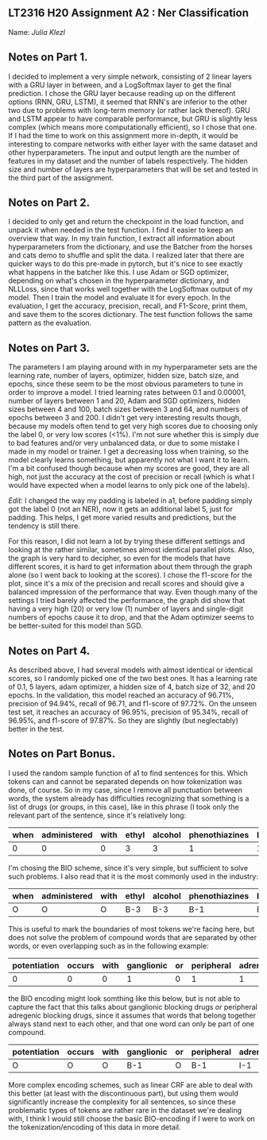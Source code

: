## LT2316 H20 Assignment A2 : Ner Classification

Name: *Julia Klezl* 

## Notes on Part 1.

I decided to implement a very simple network, consisting of 2 linear layers with a GRU layer in between, and a LogSoftmax layer to get the final prediction. I chose the GRU layer because reading up on the different options (RNN, GRU, LSTM), it seemed that RNN's are inferior to the other two due to problems with long-term memory (or rather lack thereof). GRU and LSTM appear to have comparable performance, but GRU is slightly less complex (which means more computationally efficient), so I chose that one. If I had the time to work on this assignment more in-depth, it would be interesting to compare networks with either layer with the same dataset and other hyperparameters. The input and output length are the number of features in my dataset and the number of labels respectively. The hidden size and number of layers are hyperparameters that will be set and tested in the third part of the assignment. 

## Notes on Part 2.
I decided to only get and return the checkpoint in the load function, and unpack it when needed in the test function. I find it easier to keep an overview that way. In my train function, I extract all information about hyperparameters from the dictionary, and use the Batcher from the horses and cats demo to shuffle and split the data. I realized later that there are quicker ways to do this pre-made in pytorch, but it's nice to see exactly what happens in the batcher like this. I use Adam or SGD optimizer, depending on what's chosen in the hyperparameter dictionary, and NLLLoss, since that works well together with the LogSoftmax output of my model. Then I train the model and evaluate it for every epoch. In the evaluation, I get the accuracy, precision, recall, and F1-Score, print them, and save them to the scores dictionary. The test function follows the same pattern as the evaluation. 


## Notes on Part 3.

The parameters I am playing around with in my hyperparameter sets are the learning rate, number of layers, optimizer, hidden size, batch size, and epochs, since these seem to be the most obvious parameters to tune in order to improve a model. I tried learning rates between 0.1 and 0.00001, number of layers between 1 and 20, Adam and SGD optimizers, hidden sizes between 4 and 100, batch sizes between 3 and 64, and numbers of epochs between 3 and 200. I didn't get very interesting results though, because my models often tend to get very high scores due to choosing only the label 0, or very low scores (<1%). I'm not sure whether this is simply due to bad features and/or very unbalanced data, or due to some mistake I made in my model or trainer. I get a decreasing loss when training, so the model clearly learns something, but apparently not what I want it to learn. I'm a bit confused though because when my scores are good, they are all high, not just the accuracy at the cost of precision or recall (which is what I would have expected when a model learns to only pick one of the labels). 

*Edit:* I changed the way my padding is labeled in a1, before padding simply got the label 0 (not an NER), now it gets an additional label 5, just for padding. This helps, I get more varied results and predictions, but the tendency is still there. 

For this reason, I did not learn a lot by trying these different settings and looking at the rather similar, sometimes almost identical parallel plots. Also, the graph is very hard to decipher, so even for the models that have different scores, it is hard to get information about them through the graph alone (so I went back to looking at the scores). I chose the f1-score for the plot, since it's a mix of the precision and recall scores and should give a balanced impression of the performance that way. 
Even though many of the settings I tried barely affected the performance, the graph did show that having a very high (20) or very low (1) number of layers and single-digit numbers of epochs cause it to drop, and that the Adam optimizer seems to be better-suited for this model than SGD. 


## Notes on Part 4.
As described above, I had several models with almost identical or identical scores, so I randomly picked one of the two best ones. It has a learning rate of 0.1, 5 layers, adam optimizer, a hidden size of 4, batch size of 32, and 20 epochs. 
In the validation, this model reached an accuracy of 96.71%, precision of 94.94%, recall of 96.71, and f1-score of 97.72%. 
On the unseen test set, it reaches an accuracy of 96.95%, precision of 95.34%, recall of 96.95%, and f1-score of 97.87%. So they are slightly (but neglectably) better in the test.


## Notes on Part Bonus.

I used the random sample function of a1 to find sentences for this. Which tokens can and cannot be separated depends on how tokenization was done, of course. So in my case, since I remove all punctuation between words, the system already has difficulties recognizing that something is a list of drugs (or groups, in this case), like in this phrase (I took only the relevant part of the sentence, since it's relatively long:
 
|when|administered|with|ethyl|alcohol|phenothiazines|barbiturates|mao|inhibitors|and|other|antidepressants|
|----|------------|----|-----|-------|--------------|------------|---|----------|---|-----|---------------|
|0   |0           |0   |3    |3      |1             |1           |1  |1         |0  |0    |1              |
 
 I'm chosing the BIO scheme, since it's very simple, but sufficient to solve such problems. I also read that it is the most commonly used in the industry:
  
|when|administered|with|ethyl|alcohol|phenothiazines|barbiturates|mao|inhibitors|and|other|antidepressants|
|----|------------|----|-----|-------|--------------|------------|---|----------|---|-----|---------------|
|O   |O           |O   |B-3  |B-3    |B-1           |B-1         |B-1|B-1       |O  |O    |B-1            |
  
This is useful to mark the boundaries of most tokens we're facing here, but does not solve the problem of compound words that are separated by other words, or even overlapping such as in the following example:

|potentiation|occurs|with|ganglionic|or|peripheral|adrenergic|blocking|drugs|
|------------|------|----|----------|--|----------|----------|--------|-----|
| 0          |0     |0   |1         |0 |1         |1         |1       |1    |
 
 the BIO encoding might look somthing like this below, but is not able to capture the fact that this talks about ganglionic blocking drugs *or* peripheral adregenic blocking drugs, since it assumes that words that belong together always stand next to each other, and that one word can only be part of one compound. 
 
|potentiation|occurs|with|ganglionic|or|peripheral|adrenergic|blocking|drugs|
|------------|------|----|----------|--|----------|----------|--------|-----|
|O           |O     |O   |B-1       |O |B-1       |I-1       |I-1     |I-1  |
 
More complex encoding schemes, such as linear CRF are able to deal with this better (at least with the discontinuous part), but using them would significantly increase the complexity for all sentences, so since these problematic types of tokens are rather rare in the dataset we're dealing with, I think I would still choose the basic BIO-encoding if I were to work on the tokenization/encoding of this data in more detail. 
  


